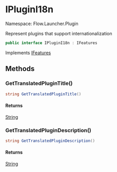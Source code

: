 # IPluginI18n

Namespace: Flow.Launcher.Plugin

Represent plugins that support internationalization

```csharp
public interface IPluginI18n : IFeatures
```

Implements [IFeatures](./flow.launcher.plugin.ifeatures.md)

## Methods

### **GetTranslatedPluginTitle()**



```csharp
string GetTranslatedPluginTitle()
```

#### Returns

[String](https://docs.microsoft.com/en-us/dotnet/api/system.string)<br>

### **GetTranslatedPluginDescription()**



```csharp
string GetTranslatedPluginDescription()
```

#### Returns

[String](https://docs.microsoft.com/en-us/dotnet/api/system.string)<br>
